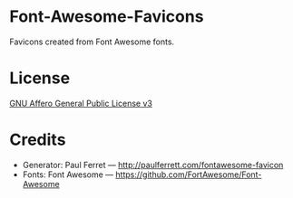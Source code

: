 # Font-Awesome-Favicons
Favicons created from Font Awesome fonts.

# License 
<a href="http://www.gnu.org/licenses/agpl-3.0.txt" target="_blank">GNU Affero General Public License v3</a>

# Credits 
* Generator:  Paul Ferret — http://paulferrett.com/fontawesome-favicon
* Fonts:  Font Awesome — https://github.com/FortAwesome/Font-Awesome
